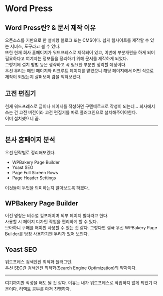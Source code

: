 # __Word Press__

## __Word Press란? & 문서 제작 이유__
오픈소스를 기반으로 한 설치형 블로그 또는 CMS이다. 쉽게 웹사이트를 제작할 수 있는 서비스, 도구라고 볼 수 있다.  
또한 현재 회사 홈페이지가 워드프레스로 제작되어 있고, 이번에 부분개편을 하게 되어 필요하다고 여겨지는 정보들을 정리하기 위해 문서를 제작하게 되었다.  
그렇기에 설치 방법 등은 생략하고 꼭 필요한 부분만 정리할 예정이다.  
우선 우리는 메인 페이지와 리크루트 페이지를 맡았으니 해당 페이지에서 어떤 식으로 제작이 되었는지 살펴보며 감을 익혀보겠다.

## __고전 편집기__
현재 워드프레스로 글이나 페이지를 작성하면 구텐베르크로 작성이 되는데... 회사에서 쓰는 건 고전 버전이라 고전 편집기를 따로 플러그인으로 설치해주어야한다.  
이미 설치했으니 끝.

- - -

## __본사 홈페이지 분석__

우선 단락별로 정리해보겠다.

- WPBakery Page Builder
- Yoast SEO
- Page Full Screen Rows
- Page Header Settings

이것들이 무엇을 의미하는지 알아보도록 하겠다..

## __WPBakery Page Builder__

이전 명칭은 비주얼 컴포저이며 외부 페이지 빌더라고 한다.  
사용할 시 페이지 디자인 작업을 편리하게 할 수 있다.  
보아하니 구매를 해야만 사용할 수 있는 것 같다. 그렇다면 결국 우선 WPBakery Page Builder를 당장 사용하기엔 무리가 있어 보인다.

## __Yoast SEO__

워드프레스 검색엔진 최적화 플러그인.  
우선 SEO란 검색엔진 최적화(Search Engine Optimization)의 약자이다.

- - -

여기까지만 작성을 해도 될 것 같다. 이유는 내가 워드프레스로 작업하지 않게 되었기 때문이다. 리액트 공부를 마저 진행하자.
